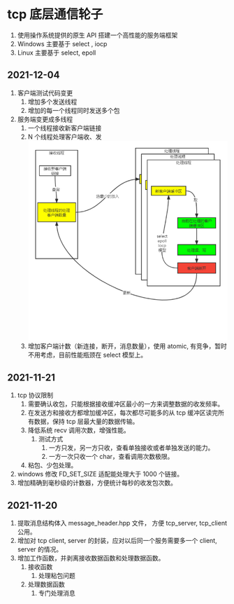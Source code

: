 # tcp 底层通信轮子
1. 使用操作系统提供的原生 API 搭建一个高性能的服务端框架
2. Windows 主要基于 select , iocp
3. Linux 主要基于 select, epoll

## 2021-12-04
1. 客户端测试代码变更
   1. 增加多个发送线程
   2. 增加的每一个线程同时发送多个包
2. 服务端变更成多线程
   1. 一个线程接收新客户端链接
   2. N 个线程处理客户端收、发 ![模型图片](./doc/生产者-消费者模型.png)
   3. 增加客户端计数（新连接，断开，消息数量），使用 atomic, 有竞争，暂时不用考虑，目前性能瓶颈在 select 模型上。
   

## 2021-11-21
1. tcp 协议限制
   1. 需要确认收包，只能根据接收缓冲区最小的一方来调整数据的收发频率。
   2. 在发送方和接收方都增加缓冲区，每次都尽可能多的从 tcp 缓冲区读完所有数据，保持 tcp 层最大量的数据传输。
   3. 降低系统 recv 调用次数，增强性能。
      1. 测试方式
         1. 一方只发，另一方只收，查看单独接收或者单独发送的能力。
         2. 一方一次只收一个 char，查看调用次数极限。
   4. 粘包、少包处理。
2. windows 修改 FD_SET_SIZE 适配能处理大于 1000 个链接。
3. 增加精确到毫秒级的计数器，方便统计每秒的收发包次数。

## 2021-11-20 
1. 提取消息结构体入 message_header.hpp 文件， 方便 tcp_server, tcp_client 公用。
2. 增加对 tcp client, server 的封装，应对以后同一个服务需要多一个 client, server 的情况。
3. 增加工作函数，并剥离接收数据函数和处理数据函数。
   1. 接收函数 
      1. 处理粘包问题 
   2. 处理数据函数
      1. 专门处理消息
      
